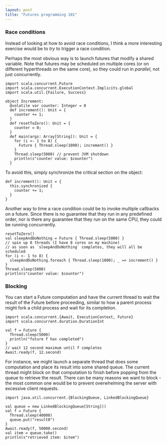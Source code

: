 ```yaml
---
layout: post
title: "Futures programming 101"
---
```


### Race conditions
Instead of looking at how to avoid race conditions, I think a more interesting exercise would be to _try_ to trigger a race condition.

Perhaps the most obvious way is to launch futures that modify a shared variable.
Note that futures may be scheduled on multiple cores (or on different hyperthreads on the same core), so they could run in _parallel_, not just concurrently.
```
import scala.concurrent.Future
import scala.concurrent.ExecutionContext.Implicits.global
import scala.util.{Failure, Success}

object Increment:
  @volatile var counter: Integer = 0
  def increment(): Unit = {
    counter += 1;
  }
  def resetToZero(): Unit = {
    counter = 0;
  }
  def main(args: Array[String]): Unit = {
    for (i <- 1 to 8) {
      Future { Thread.sleep(1000); increment() }
    }
    Thread.sleep(5000) // prevent JVM shutdown
    println(s"counter value: $counter")
  }
```

To avoid this, simply synchronize the critical section on the object:
```
def increment(): Unit = {
  this.synchronized {
    counter += 1;
  }
}
```
Another way to time a race condition could be to invoke multiple callbacks on a future.
Since there is no guarantee that they run in any predefined order, nor is there any guarantee that they run on the same CPU, they could be running concurrently.
```
resetToZero()
val sleepAndDoNothing = Future { Thread.sleep(5000) }
// spin up 8 threads (I have 8 cores on my machine)
// as soon as `sleepAndDoNothing` completes, they will all be scheduled
for (i <- 1 to 8) {
  sleepAndDoNothing.foreach { Thread.sleep(1000); _ => increment() }
}
Thread.sleep(5000)
println(s"counter value: $counter")
```

### Blocking
You can start a Future computation and have the current thread to wait the result of the Future before proceeding, similar to how a parent process might fork a child process and wait for its completion.

```
import scala.concurrent.{Await, ExecutionContext, Future}
import scala.concurrent.duration.DurationInt

val f = Future {
  Thread.sleep(5000)
  println("future f has completed")
}
// wait 12 second maximum until f completes
Await.ready(f, 12.second)
```

For instance, we might launch a separate thread that does some computation and place its result into some shared queue.
The current thread might block on that computation to finish before popping from the queue to retrieve the result.
There can be many reasons we want to block - the most common one would be to prevent overwhelming the server with excessive client requests.

```
import java.util.concurrent.{BlockingQueue, LinkedBlockingQueue}

val queue = new LinkedBlockingQueue[String]()
val f = Future {
  Thread.sleep(40000)
  queue.put("result0")
}
Await.ready(f, 50000.second)
val item = queue.take()
println(s"retrieved item: $item")
```

